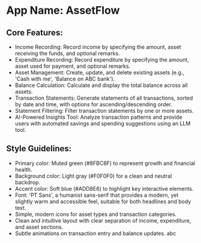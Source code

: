 # **App Name**: AssetFlow

## Core Features:

- Income Recording: Record income by specifying the amount, asset receiving the funds, and optional remarks.
- Expenditure Recording: Record expenditure by specifying the amount, asset used for payment, and optional remarks.
- Asset Management: Create, update, and delete existing assets (e.g., 'Cash with me', 'Balance on ABC bank').
- Balance Calculation: Calculate and display the total balance across all assets.
- Transaction Statements: Generate statements of all transactions, sorted by date and time, with options for ascending/descending order.
- Statement Filtering: Filter transaction statements by one or more assets.
- AI-Powered Insights Tool: Analyze transaction patterns and provide users with automated savings and spending suggestions using an LLM tool.

## Style Guidelines:

- Primary color: Muted green (#8FBC8F) to represent growth and financial health.
- Background color: Light gray (#F0F0F0) for a clean and neutral backdrop.
- Accent color: Soft blue (#ADD8E6) to highlight key interactive elements.
- Font: 'PT Sans', a humanist sans-serif that provides a modern, yet slightly warm and accessible feel, suitable for both headlines and body text.
- Simple, modern icons for asset types and transaction categories.
- Clean and intuitive layout with clear separation of income, expenditure, and asset sections.
- Subtle animations on transaction entry and balance updates.
abc
